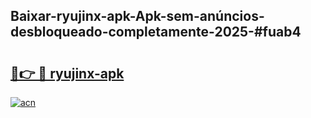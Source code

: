 ## Baixar-ryujinx-apk-Apk-sem-anúncios-desbloqueado-completamente-2025-#fuab4

# <h2><a href="https://ainizakaria.my?title=ryujinx-apk&ref=22M">🔗👉 🔴 ryujinx-apk</a></h2>

[![acn](https://github.com/user-attachments/assets/0f9c940e-d8b0-45ae-aac7-cd30a18b3e1c)](https://ainizakaria.my?title=ryujinx-apk&ref=22M)


